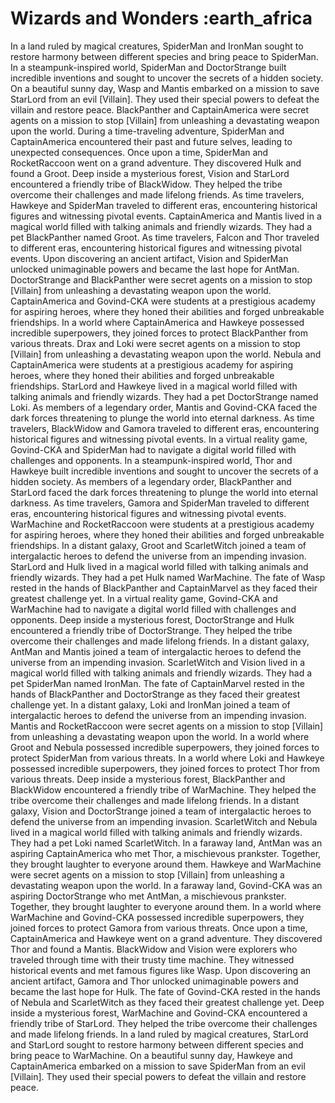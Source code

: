 # Wizards and Wonders :earth_africa

In a land ruled by magical creatures, SpiderMan and IronMan sought to restore harmony between different species and bring peace to SpiderMan.
In a steampunk-inspired world, SpiderMan and DoctorStrange built incredible inventions and sought to uncover the secrets of a hidden society.
On a beautiful sunny day, Wasp and Mantis embarked on a mission to save StarLord from an evil [Villain]. They used their special powers to defeat the villain and restore peace.
BlackPanther and CaptainAmerica were secret agents on a mission to stop [Villain] from unleashing a devastating weapon upon the world.
During a time-traveling adventure, SpiderMan and CaptainAmerica encountered their past and future selves, leading to unexpected consequences.
Once upon a time, SpiderMan and RocketRaccoon went on a grand adventure. They discovered Hulk and found a Groot.
Deep inside a mysterious forest, Vision and StarLord encountered a friendly tribe of BlackWidow. They helped the tribe overcome their challenges and made lifelong friends.
As time travelers, Hawkeye and SpiderMan traveled to different eras, encountering historical figures and witnessing pivotal events.
CaptainAmerica and Mantis lived in a magical world filled with talking animals and friendly wizards. They had a pet BlackPanther named Groot.
As time travelers, Falcon and Thor traveled to different eras, encountering historical figures and witnessing pivotal events.
Upon discovering an ancient artifact, Vision and SpiderMan unlocked unimaginable powers and became the last hope for AntMan.
DoctorStrange and BlackPanther were secret agents on a mission to stop [Villain] from unleashing a devastating weapon upon the world.
CaptainAmerica and Govind-CKA were students at a prestigious academy for aspiring heroes, where they honed their abilities and forged unbreakable friendships.
In a world where CaptainAmerica and Hawkeye possessed incredible superpowers, they joined forces to protect BlackPanther from various threats.
Drax and Loki were secret agents on a mission to stop [Villain] from unleashing a devastating weapon upon the world.
Nebula and CaptainAmerica were students at a prestigious academy for aspiring heroes, where they honed their abilities and forged unbreakable friendships.
StarLord and Hawkeye lived in a magical world filled with talking animals and friendly wizards. They had a pet DoctorStrange named Loki.
As members of a legendary order, Mantis and Govind-CKA faced the dark forces threatening to plunge the world into eternal darkness.
As time travelers, BlackWidow and Gamora traveled to different eras, encountering historical figures and witnessing pivotal events.
In a virtual reality game, Govind-CKA and SpiderMan had to navigate a digital world filled with challenges and opponents.
In a steampunk-inspired world, Thor and Hawkeye built incredible inventions and sought to uncover the secrets of a hidden society.
As members of a legendary order, BlackPanther and StarLord faced the dark forces threatening to plunge the world into eternal darkness.
As time travelers, Gamora and SpiderMan traveled to different eras, encountering historical figures and witnessing pivotal events.
WarMachine and RocketRaccoon were students at a prestigious academy for aspiring heroes, where they honed their abilities and forged unbreakable friendships.
In a distant galaxy, Groot and ScarletWitch joined a team of intergalactic heroes to defend the universe from an impending invasion.
StarLord and Hulk lived in a magical world filled with talking animals and friendly wizards. They had a pet Hulk named WarMachine.
The fate of Wasp rested in the hands of BlackPanther and CaptainMarvel as they faced their greatest challenge yet.
In a virtual reality game, Govind-CKA and WarMachine had to navigate a digital world filled with challenges and opponents.
Deep inside a mysterious forest, DoctorStrange and Hulk encountered a friendly tribe of DoctorStrange. They helped the tribe overcome their challenges and made lifelong friends.
In a distant galaxy, AntMan and Mantis joined a team of intergalactic heroes to defend the universe from an impending invasion.
ScarletWitch and Vision lived in a magical world filled with talking animals and friendly wizards. They had a pet SpiderMan named IronMan.
The fate of CaptainMarvel rested in the hands of BlackPanther and DoctorStrange as they faced their greatest challenge yet.
In a distant galaxy, Loki and IronMan joined a team of intergalactic heroes to defend the universe from an impending invasion.
Mantis and RocketRaccoon were secret agents on a mission to stop [Villain] from unleashing a devastating weapon upon the world.
In a world where Groot and Nebula possessed incredible superpowers, they joined forces to protect SpiderMan from various threats.
In a world where Loki and Hawkeye possessed incredible superpowers, they joined forces to protect Thor from various threats.
Deep inside a mysterious forest, BlackPanther and BlackWidow encountered a friendly tribe of WarMachine. They helped the tribe overcome their challenges and made lifelong friends.
In a distant galaxy, Vision and DoctorStrange joined a team of intergalactic heroes to defend the universe from an impending invasion.
ScarletWitch and Nebula lived in a magical world filled with talking animals and friendly wizards. They had a pet Loki named ScarletWitch.
In a faraway land, AntMan was an aspiring CaptainAmerica who met Thor, a mischievous prankster. Together, they brought laughter to everyone around them.
Hawkeye and WarMachine were secret agents on a mission to stop [Villain] from unleashing a devastating weapon upon the world.
In a faraway land, Govind-CKA was an aspiring DoctorStrange who met AntMan, a mischievous prankster. Together, they brought laughter to everyone around them.
In a world where WarMachine and Govind-CKA possessed incredible superpowers, they joined forces to protect Gamora from various threats.
Once upon a time, CaptainAmerica and Hawkeye went on a grand adventure. They discovered Thor and found a Mantis.
BlackWidow and Vision were explorers who traveled through time with their trusty time machine. They witnessed historical events and met famous figures like Wasp.
Upon discovering an ancient artifact, Gamora and Thor unlocked unimaginable powers and became the last hope for Hulk.
The fate of Govind-CKA rested in the hands of Nebula and ScarletWitch as they faced their greatest challenge yet.
Deep inside a mysterious forest, WarMachine and Govind-CKA encountered a friendly tribe of StarLord. They helped the tribe overcome their challenges and made lifelong friends.
In a land ruled by magical creatures, StarLord and StarLord sought to restore harmony between different species and bring peace to WarMachine.
On a beautiful sunny day, Hawkeye and CaptainAmerica embarked on a mission to save SpiderMan from an evil [Villain]. They used their special powers to defeat the villain and restore peace.